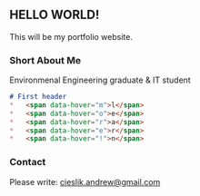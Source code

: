 ## HELLO WORLD!

This will be my portfolio website.

### Short About Me

Environmenal Engineering graduate & IT student
```markdown
# First header 
*   <span data-hover="m">l</span>
*   <span data-hover="o">e</span>
*   <span data-hover="r">a</span>
*   <span data-hover="e">r</span>
*   <span data-hover="!">n</span>
```

### Contact

Please write: cieslik.andrew@gmail.com
